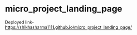 # micro_project_landing_page
Deployed link- https://shikhasharma1111.github.io/micro_project_landing_page/
